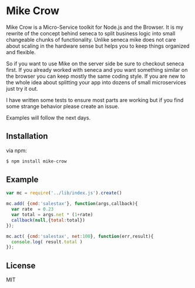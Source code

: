 # Mike Crow

Mike Crow is a Micro-Service toolkit for Node.js and the Browser.
It is my rewrite of the concept behind seneca to split business logic into small changeable chunks of functionality.
Unlike seneca mike does not care about scaling in the hardware sense but helps you to keep things organized and flexible.

So if you want to use Mike on the server side be sure to checkout seneca first.
If you already worked with seneca and you want something similar on the browser you can keep mostly the same coding style.
If you are new to the whole idea about splitting your app into dozens of small microservices just try it out.

I have written some tests to ensure most parts are working but if you find some strange behavior please create an issue.

Examples will follow the next days.

## Installation

via npm:

```bash
$ npm install mike-crow
```


## Example

```javascript
var mc = require('../lib/index.js').create()

mc.add( {cmd:'salestax'}, function(args,callback){
  var rate  = 0.23
  var total = args.net * (1+rate)
  callback(null,{total:total})
});

mc.act( {cmd:'salestax', net:100}, function(err,result){
  console.log( result.total )
});
```



## License

MIT
